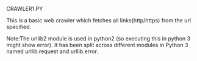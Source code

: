CRAWLER1.PY

This is a basic web crawler which fetches all links(http/https) from the url specified.

Note:The urllib2 module is used in python2 (so executing this in python 3 might show error).
     It has been split across different modules in Python 3 named urllib.request and urllib.error.
